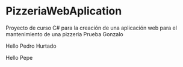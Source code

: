 # PizzeriaWebAplication
Proyecto de curso C# para la creación de una aplicación web para el mantenimiento de una pizzeria
Prueba Gonzalo

Hello Pedro Hurtado

Hello Pepe